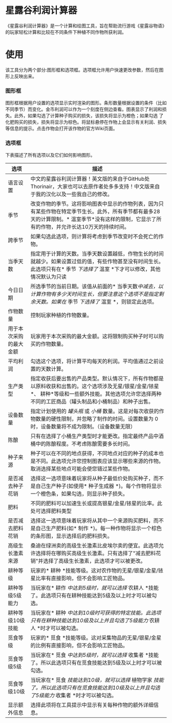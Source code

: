 # 星露谷利润计算器
《星露谷利润计算器》是一个计算和绘图工具，旨在帮助流行游戏《星露谷物语》的玩家轻松计算和比较在不同条件下种植不同作物所获利润。
# 使用
该工具分为两个部分:图形框和选项框。选项框允许用户快速更改参数，然后在图形上反映出来。

### 图形框
图形框根据用户设置的选项显示实时渲染的图形。条形数量根据设置的条件（比如不同季节）而变化。金币利润可以作为一个刻度在侧边查看。图表显示了利润和损失。此外，如果勾选了计算种子购买的损失，该损失将显示为橙色；如果勾选
了化肥购买的损失，损失将显示为棕色。将鼠标悬停在作物上会显示有关利润、损失等信息的提示。点击作物会打开该作物的官方Wiki页面。

### 选项框
下表描述了所有选项以及它们如何影响图形。

选项 | 描述
--- | ---
语言设置|中文的星露谷利润计算器！英文版的来自于GitHub处Thorinair，大家也可以去原作者处多多支持！中文版来自于我的汉化以及一些我自己的修改。
季节 | 改变作物的季节。这将影响图表中显示的作物列表，因为只有某些作物在特定季节生长。此外，所有季节都有最多28天的计算限制。* 温室季节*没有这样的限制，它显示了所有的作物，并允许长达10万天的持续时间。
跨季节 | 如果勾选此选项，则计算将考虑到季节改变时不会死亡的作物。
当季天数 |指定用于计算的天数。当季天数设置越低，作物生长的时间就越少。如果设置过低的值，有些作物甚至没有时间生长。 此选项只有在* 季节 *下选择了* 温室 *下才可以修改，其他情况默认为只读
今日日期 | 所选季节的当前日期。该值从前面的* 当季天数*中减去，以计算作物有多少天时间生长，但要注意这个选项不是指定剩余天数。如果在* 季节 *下选择了* 温室 *，则锁定此选项。
作物数量 | 控制玩家种植的作物数量。
用于本次采购的最大金额 | 玩家用于本次采购的最大金额。这将限制购买种子时可以购买的作物数量。
平均利润 | 勾选这个选项，将计算平均每天的利润。平均值通过之前设置的天数计算。
生产类型 | 指定收获后要出售的产品类型。默认情况下，所有作物都是以原料收获和出售的。这个选项涉及无星/银星/金星/铱星*、 耕种*等级和一些额外技能。其他选项允许您选择两种不同的工匠商品（罐头制品和小桶制品）和种子出售。
设备数量 | 指定计划使用的 *罐头瓶* 或 *小桶* 数量。这是对每次收获的作物数量的硬性限制，并忽略了制作的时间。设置数量为 0 时，设备数量将不成为限制。（设备数量无限）
陈酿|只有在选择了小桶生产类型时才能更改。指定最终产品中酒桶中的陈酿程度。不考虑陈酿需要多长时间。
种子来源 | 种子可以在不同的地点获得，不同地点对应的种子的成本也是不同。此选项允许您控制图表应该显示哪些来源的作物。取消选择某些地点可能会使您错过某些作物。
是否减去种子花销 | 选择这一选项意味着玩家将从种子最低价处购买种子，而不是自己生产种子(如使用* 种子生成器 *)。每个作物将显示一个橙色条，如果勾选，则显示种子损失。
肥料 | 不同的肥料可以加速生长或提高银星/金星/铱星的比率。此处可选择肥料类型
是否减去肥料花销 | 选择这一选项意味着玩家将从其中一个来源购买肥料，而不是自己生产肥料(如* 制作 *)。每一种作物将显示一个棕色的条形图，显示选择后的肥料损失。
高级生长激素来源|桑迪在绿洲卖的高级生长激素比皮埃尔卖的便宜。此选项允许选择将在哪购买高级生长激素。只有选择了"减去肥料花销"并选择了高级生长激素，此选项才可以被更改。
耕种等级 | 玩家的* 耕种 *技能等级。这对农作物的无星/银星/金星/铱星比率有直接影响，但不会影响工匠物品。
耕种等级5级能力 | 当玩家在* 耕作 *中达到5级时，就可以选择* 农耕人 *技能了。此选项只有在耕种技能达到5级及以上时才可以被勾选。
耕种等级10级技能 | 当玩家在* 耕种 *中达到10级时可获得的特定技能。此选项只有在耕种技能达到10级及以上并且勾选了5级能力* 农耕人 *时才可以被勾选。
觅食等级|玩家的* 觅食 *技能等级。这对采集物品的无星/银星/金星的比例有直接影响，但不会影响工匠物品。
觅食等级5级|当玩家在* 觅食 *中达到5级时，就可以选择* 收集者 *技能了。所以此选项只有在觅食技能达到5级及以上时才可以被勾选。
觅食等级10级|当玩家在* 觅食 *技能达到10级，就可以选择* 植物学家 *技能了。所以此选项只有在觅食技能达到10级及以上并且勾选了5级能力* 收集者 *时才可以被勾选。
显示额外信息 | 选择此项将在工具提示中显示有关每种作物的额外详细信息。